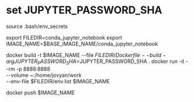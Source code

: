 # set JUPYTER_PASSWORD_SHA
source .bash/env_secrets

export FILEDIR=conda_jupyter_notebook
export IMAGE_NAME=$BASE_IMAGE_NAME/conda_jupyter_notebook

docker build -t $IMAGE_NAME --file $FILEDIR/Dockerfile --build-arg JUPYTER_PASSWORD_SHA=$JUPYTER_PASSWORD_SHA .
docker run -it --rm -p 8888:8888 \
--volume ~:/home/jovyan/work \
--env-file $FILEDIR/env.list $IMAGE_NAME

docker push $IMAGE_NAME

